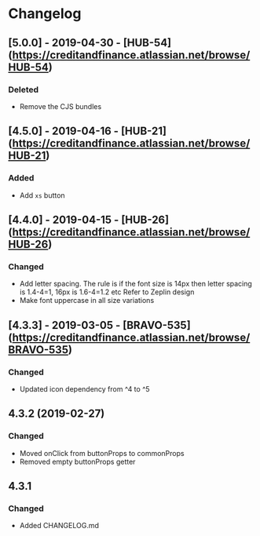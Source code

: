 # Changelog

## [5.0.0] - 2019-04-30 - [HUB-54] (https://creditandfinance.atlassian.net/browse/HUB-54)
 
### Deleted
- Remove the CJS bundles

## [4.5.0] - 2019-04-16 - [HUB-21] (https://creditandfinance.atlassian.net/browse/HUB-21)
 
### Added

- Add `xs` button

## [4.4.0] - 2019-04-15 - [HUB-26] (https://creditandfinance.atlassian.net/browse/HUB-26)
 
### Changed

- Add letter spacing. The rule is if the font size is 14px then letter spacing is 1.4-4=1, 16px is 1.6-4=1.2 etc Refer to Zeplin design
- Make font uppercase in all size variations

## [4.3.3] - 2019-03-05 - [BRAVO-535] (https://creditandfinance.atlassian.net/browse/BRAVO-535)
 
### Changed
- Updated icon dependency from ^4 to ^5

## 4.3.2 (2019-02-27)

### Changed

- Moved onClick from buttonProps to commonProps
- Removed empty buttonProps getter

## 4.3.1

### Changed

- Added CHANGELOG.md
